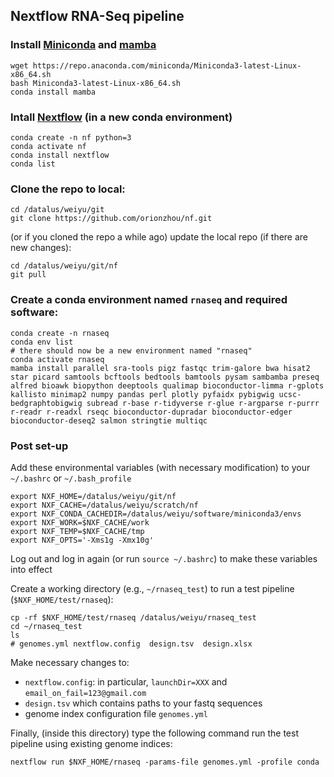 ## Nextflow RNA-Seq pipeline

### Install [Miniconda](https://docs.conda.io/en/latest/miniconda.html) and [mamba](https://github.com/mamba-org/mamba)

    wget https://repo.anaconda.com/miniconda/Miniconda3-latest-Linux-x86_64.sh
    bash Miniconda3-latest-Linux-x86_64.sh
    conda install mamba

### Intall [Nextflow](https://github.com/nextflow-io/nextflow) (in a new conda environment)

    conda create -n nf python=3
    conda activate nf
    conda install nextflow
    conda list

### Clone the repo to local:

    cd /datalus/weiyu/git
    git clone https://github.com/orionzhou/nf.git

(or if you cloned the repo a while ago) update the local repo (if there are new changes):

    cd /datalus/weiyu/git/nf
    git pull

### Create a conda environment named `rnaseq` and required software:

    conda create -n rnaseq
    conda env list
    # there should now be a new environment named "rnaseq"
    conda activate rnaseq
    mamba install parallel sra-tools pigz fastqc trim-galore bwa hisat2 star picard samtools bcftools bedtools bamtools pysam sambamba preseq alfred bioawk biopython deeptools qualimap bioconductor-limma r-gplots kallisto minimap2 numpy pandas perl plotly pyfaidx pybigwig ucsc-bedgraphtobigwig subread r-base r-tidyverse r-glue r-argparse r-purrr r-readr r-readxl rseqc bioconductor-dupradar bioconductor-edger bioconductor-deseq2 salmon stringtie multiqc

### Post set-up
Add these environmental variables (with necessary modification) to your `~/.bashrc` or `~/.bash_profile`

    export NXF_HOME=/datalus/weiyu/git/nf
    export NXF_CACHE=/datalus/weiyu/scratch/nf
    export NXF_CONDA_CACHEDIR=/datalus/weiyu/software/miniconda3/envs
    export NXF_WORK=$NXF_CACHE/work
    export NXF_TEMP=$NXF_CACHE/tmp
    export NXF_OPTS='-Xms1g -Xmx10g'

Log out and log in again (or run `source ~/.bashrc`) to make these variables into effect

Create a working directory (e.g., `~/rnaseq_test`) to run a test pipeline (`$NXF_HOME/test/rnaseq`):

    cp -rf $NXF_HOME/test/rnaseq /datalus/weiyu/rnaseq_test
    cd ~/rnaseq_test
    ls
    # genomes.yml nextflow.config  design.tsv  design.xlsx

Make necessary changes to:
- `nextflow.config`: in particular, `launchDir=XXX` and `email_on_fail=123@gmail.com`
- `design.tsv` which contains paths to your fastq sequences
- genome index configuration file `genomes.yml`

Finally, (inside this directory) type the following command run the test pipeline using existing genome indices:

    nextflow run $NXF_HOME/rnaseq -params-file genomes.yml -profile conda
